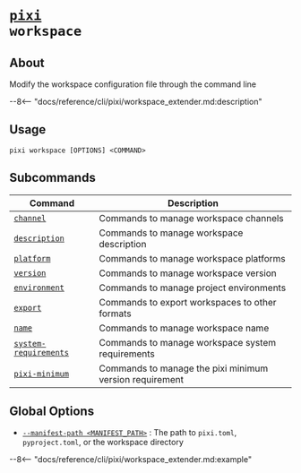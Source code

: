 <!--- This file is autogenerated. Do not edit manually! -->
# <code>[pixi](../pixi.md) workspace</code>

## About
Modify the workspace configuration file through the command line

--8<-- "docs/reference/cli/pixi/workspace_extender.md:description"

## Usage
```
pixi workspace [OPTIONS] <COMMAND>
```

## Subcommands
| Command | Description |
|---------|-------------|
| [`channel`](workspace/channel.md) | Commands to manage workspace channels |
| [`description`](workspace/description.md) | Commands to manage workspace description |
| [`platform`](workspace/platform.md) | Commands to manage workspace platforms |
| [`version`](workspace/version.md) | Commands to manage workspace version |
| [`environment`](workspace/environment.md) | Commands to manage project environments |
| [`export`](workspace/export.md) | Commands to export workspaces to other formats |
| [`name`](workspace/name.md) | Commands to manage workspace name |
| [`system-requirements`](workspace/system-requirements.md) | Commands to manage workspace system requirements |
| [`pixi-minimum`](workspace/pixi-minimum.md) | Commands to manage the pixi minimum version requirement |


## Global Options
- <a id="arg---manifest-path" href="#arg---manifest-path">`--manifest-path <MANIFEST_PATH>`</a>
:  The path to `pixi.toml`, `pyproject.toml`, or the workspace directory

--8<-- "docs/reference/cli/pixi/workspace_extender.md:example"
